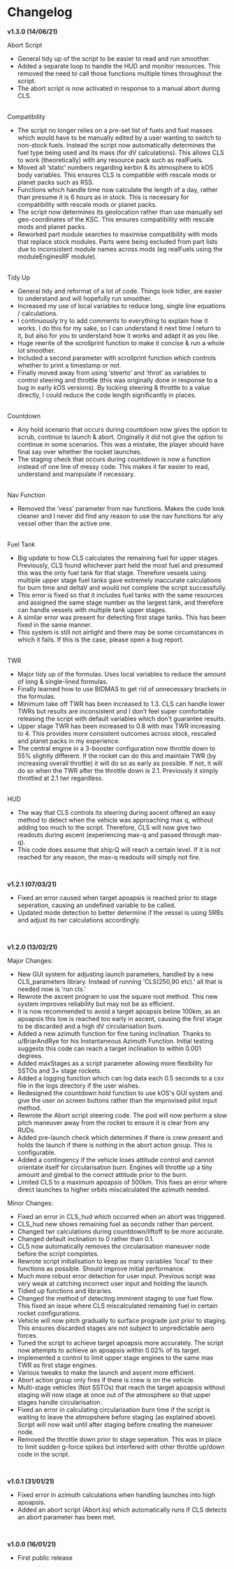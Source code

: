 Changelog
==========================

<b>v1.3.0 (14/06/21)</b>

Abort Script

- General tidy up of the script to be easier to read and run smoother.
- Added a separate loop to handle the HUD and monitor resources. This removed the need to call those functions multiple times throughout the script.
- The abort script is now activated in response to a manual abort during CLS.
<br>
Compatibility

- The script no longer relies on a pre-set list of fuels and fuel masses which would have to be manually edited by a user wanting to switch to non-stock fuels. Instead the script now automatically determines the fuel type being used and its mass (for dV calculations). This allows CLS to work (theoretically) with any resource pack such as realFuels.
- Moved all ‘static’ numbers regarding kerbin & its atmosphere to kOS body variables. This ensures CLS is compatible with rescale mods or planet packs such as RSS.
- Functions which handle time now calculate the length of a day, rather than presume it is 6 hours as in stock. This is necessary for compatibility with rescale mods or planet packs.
- The script now determines its geolocation rather than use manually set geo-coordinates of the KSC. This ensures compatibility with rescale mods and planet packs.
- Reworked part module searches to maximise compatibility with mods that replace stock modules. Parts were being excluded from part lists due to inconsistent module names across mods (eg realFuels using the moduleEnginesRF module).
<br>
Tidy Up

- General tidy and reformat of a lot of code. Things look tidier, are easier to understand and will hopefully run smoother. 
- Increased my use of local variables to reduce long, single line equations / calculations.
- I continuously try to add comments to everything to explain how it works. I do this for my sake, so I can understand it next time I return to it, but also for you to understand how it works and adapt it as you like.
- Huge rewrite of the scrollprint function to make it concise & run a whole lot smoother.
- Included a second parameter with scrollprint function which controls whether to print a timestamp or not.
- Finally moved away from using ‘steerto’ and ‘throt’ as variables to control steering and throttle (this was originally done in response to a bug in early kOS versions). By locking steering & throttle to a value directly, I could reduce the code length significantly in places. 
<br>
Countdown

- Any hold scenario that occurs during countdown now gives the option to scrub, continue to launch & abort. Originally it did not give the option to continue in some scenarios. This was a mistake, the player should have final say over whether the rocket launches.
- The staging check that occurs during countdown is now a function instead of one line of messy code. This makes it far easier to read, understand and manipulate if necessary.
<br>
Nav Function

- Removed the ‘vess’ parameter from nav functions. Makes the code look cleaner and I never did find any reason to use the nav functions for any vessel other than the active one.
<br>
Fuel Tank

- Big update to how CLS calculates the remaining fuel for upper stages. Previously, CLS found whichever part held the most fuel and presumed this was the only fuel tank for that stage.  Therefore vessels using multiple upper stage fuel tanks gave extremely inaccurate calculations for burn time and deltaV and would not complete the script successfully. 
- This error is fixed so that it includes fuel tanks with the same resources and assigned the same stage number as the largest tank, and therefore can handle vessels with multiple tank upper stages.
- A similar error was present for detecting first stage tanks. This has been fixed in the same manner.
- This system is still not airtight and there may be some circumstances in which it fails. If this is the case, please open a bug report. 
<br>
TWR

- Major tidy up of the formulas. Uses local variables to reduce the amount of long & single-lined formulas.
- Finally learned how to use BIDMAS to get rid of unnecessary brackets in the formulas.
- Minimum take off TWR has been increased to 1.3. CLS can handle lower TWRs but results are inconsistent and I don’t feel super comfortable releasing the script with default variables which don’t guarantee results.
- Upper stage TWR has been increased to 0.8 with max TWR increasing to 4. This provides more consistent outcomes across stock, rescaled and planet packs in my experience.
- The central engine in a 3-booster configuration now throttle down to 55% slightly different. If the rocket can do this and maintain TWR (by increasing overall throttle) it will do so as early as possible. If not, it will do so when the TWR after the throttle down is 2.1. Previously it simply throttled at 2.1 twr regardless. 
<br>
HUD

- The way that CLS controls its steering during ascent offered an easy method to detect when the vehicle was approaching max q, without adding too much to the script. Therefore, CLS will now give two readouts during ascent (experiencing max-q and passed through max-q).
- This code does assume that ship:Q will reach a certain level. If it is not reached for any reason, the max-q readouts will simply not fire.
<br>

<b>v1.2.1 (07/03/21)</b>

- Fixed an error caused when target apoapsis is reached prior to stage seperation, causing an undefined variable to be called.
- Updated mode detection to better determine if the vessel is using SRBs and adjust its twr calculations accordingly.
<br>

<b>v1.2.0 (13/02/21)</b>

Major Changes:
- New GUI system for adjusting launch parameters, handled by a new CLS_parameters library. Instead of running 'CLS(250,90 etc).' all that is needed now is 'run cls.'
- Rewrote the ascent program to use the square root method. This new system improves reliability but may not be as efficient.
- It is now recommended to avoid a target apoapsis below 100km, as an apoapsis this low is reached too early in ascent, causing the first stage to be discarded and a high dV circularisation burn.
- Added a new azimuth function for fine tuning inclination. Thanks to u/BriarAndRye for his Instantaneous Azimuth Function. Initial testing suggests this code can reach a target inclination to within 0.001 degrees.
- Added maxStages as a script parameter allowing more flexibility for SSTOs and 3+ stage rockets.
- Added a logging function which can log data each 0.5 seconds to a csv file in the logs directory if the user wishes.
- Redesigned the countdown hold function to use kOS's GUI system and give the user on screen buttons rather than the improvised pilot input method.
- Rewrote the Abort script steering code. The pod will now perform a slow pitch maneuver away from the rocket to ensure it is clear from any RUDs.
- Added pre-launch check which determines if there is crew present and holds the launch if there is nothing in the abort action group. This is configurable.
- Added a contingency if the vehicle loses attitude control and cannot orientate itself for circularisation burn. Engines will throttle up a tiny amount and gimbal to the correct attitude prior to the burn.
- Limited CLS to a maximum apoapsis of 500km. This fixes an error where direct launches to higher orbits miscalculated the azimuth needed. 

Minor Changes:
- Fixed an error in CLS_hud which occurred when an abort was triggered. 
- CLS_hud new shows remaining fuel as seconds rather than percent.
- Changed twr calculations during countdown/liftoff to be more accurate.
- Changed default inclination to 0 rather than 0.1.
- CLS now automatically removes the circularisation maneuver node before the script completes.
- Rewrote script initialisation to keep as many variables 'local' to their functions as possible. Should improve initial performance.
- Much more robust error detection for user input. Previous script was very weak at catching incorrect user input and holding the launch.
- Tidied up functions and libraries.
- Changed the method of detecting imminent staging to use fuel flow. This fixed an issue where CLS miscalculated remaining fuel in certain rocket configurations.
- Vehicle will now pitch gradually to surface prograde just prior to staging. This ensures discarded stages are not subject to unpredictable aero forces.
- Tuned the script to achieve target apoapsis more accurately. The script now attempts to achieve an apoapsis within 0.02% of its target.
- Implemented a control to limit upper stage engines to the same max TWR as first stage engines. 
- Various tweaks to make the launch and ascent more efficient.
- Abort action group only fires if there is crew is on the vehicle.
- Multi-stage vehicles (Not SSTOs) that reach the target apoapsis without staging will now stage at once out of the atmosphere so that upper stages handle circularisation. 
- Fixed an error in calculating circularisation burn time if the script is waiting to leave the atmopshere before staging (as explained above). Script will now wait until after staging before creating the maneuver node.
- Removed the throttle down prior to stage seperation. This was in place to limit sudden g-force spikes but interfered with other throttle up/down code in the script.
<br>

<b>v1.0.1 (31/01/21)</b>

- Fixed error in azimuth calculations when handling launches into high apoapsis.
- Added an abort script (Abort.ks) which automatically runs if CLS detects an abort parameter has been met.
<br>

<b>v1.0.0 (16/01/21)</b>

- First public release

